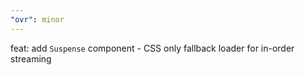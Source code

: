 ```yaml
---
"ovr": minor
---
```


feat: add `Suspense` component - CSS only fallback loader for in-order streaming
